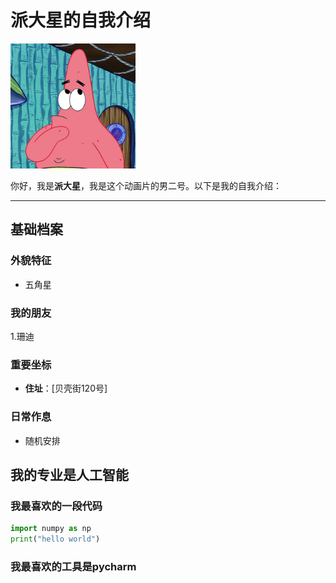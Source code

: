 # 派大星的自我介绍

<img src="image/01.jpeg" width="200" alt="派大星">

你好，我是**派大星**，我是这个动画片的男二号。以下是我的自我介绍：

---

## 基础档案

### 外貌特征
- 五角星

### 我的朋友
1.珊迪

### 重要坐标
- **住址**：[贝壳街120号]

### 日常作息
- 随机安排

## 我的专业是人工智能
### 我最喜欢的一段代码

```python
import numpy as np
print("hello world")
```
### 我最喜欢的工具是pycharm